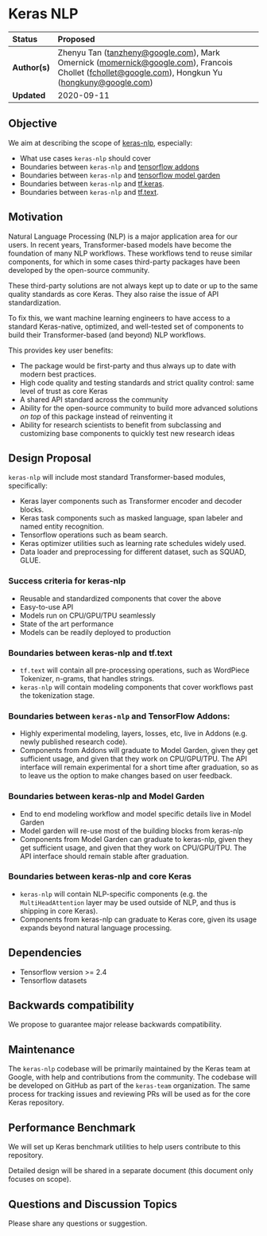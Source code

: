 # Keras NLP

| Status        | Proposed      |
:-------------- |:---------------------------------------------------- |
| **Author(s)** | Zhenyu Tan (tanzheny@google.com), Mark Omernick (momernick@google.com), Francois Chollet (fchollet@google.com), Hongkun Yu (hongkuny@google.com)|
| **Updated**   | 2020-09-11                                           |


## Objective

We aim at describing the scope of [keras-nlp](https://github.com/keras-team/keras-nlp), especially:

- What use cases `keras-nlp` should cover
- Boundaries between `keras-nlp` and [tensorflow addons](https://github.com/tensorflow/addons)
- Boundaries between `keras-nlp` and [tensorflow model garden](https://github.com/tensorflow/models)
- Boundaries between `keras-nlp` and [tf.keras](https://www.tensorflow.org/api_docs/python/tf/keras).
- Boundaries between `keras-nlp` and [tf.text](https://www.tensorflow.org/tutorials/tensorflow_text/intro).

## Motivation

Natural Language Processing (NLP) is a major application area for our users.
In recent years, Transformer-based models have become the foundation of many NLP workflows.
These workflows tend to reuse similar components, for which in some cases third-party packages
have been developed by the open-source community.

These third-party solutions are not always kept up to date or up to the same quality standards as core Keras.
They also raise the issue of API standardization.

To fix this, we want machine learning engineers to have access to a standard Keras-native,
optimized, and well-tested set of components to build their Transformer-based (and beyond) NLP workflows.

This provides key user benefits:

- The package would be first-party and thus always up to date with modern best practices.
- High code quality and testing standards and strict quality control: same level of trust as core Keras
- A shared API standard across the community
- Ability for the open-source community to build more advanced solutions *on top* of this package instead of reinventing it
- Ability for research scientists to benefit from subclassing and customizing base components to quickly test new research ideas

## Design Proposal

`keras-nlp` will include most standard Transformer-based modules, specifically:

- Keras layer components such as Transformer encoder and decoder blocks.
- Keras task components such as masked language, span labeler and named entity recognition.
- Tensorflow operations such as beam search.
- Keras optimizer utilities such as learning rate schedules widely used.
- Data loader and preprocessing for different dataset, such as SQUAD, GLUE.

### Success criteria for keras-nlp

- Reusable and standardized components that cover the above
- Easy-to-use API
- Models run on CPU/GPU/TPU seamlessly
- State of the art performance
- Models can be readily deployed to production

### Boundaries between keras-nlp and tf.text

- `tf.text` will contain all pre-processing operations, such as WordPiece Tokenizer, n-grams, that handles strings.
- `keras-nlp` will contain modeling components that cover workflows past the tokenization stage.

### Boundaries between `keras-nlp` and TensorFlow Addons:

- Highly experimental modeling, layers, losses, etc, live in Addons (e.g. newly published research code).
- Components from Addons will graduate to Model Garden, given they get sufficient usage,
and given that they work on CPU/GPU/TPU. The API interface will remain experimental for a short time after graduation,
so as to leave us the option to make changes based on user feedback.

### Boundaries between keras-nlp and Model Garden

- End to end modeling workflow and model specific details live in Model Garden
- Model garden will re-use most of the building blocks from keras-nlp
- Components from Model Garden can graduate to keras-nlp, given they get sufficient usage,
and given that they work on CPU/GPU/TPU. The API interface should remain stable after graduation.

### Boundaries between keras-nlp and core Keras

- `keras-nlp` will contain NLP-specific components
(e.g. the `MultiHeadAttention` layer may be used outside of NLP, and thus is shipping in core Keras).
- Components from keras-nlp can graduate to Keras core, given its usage expands beyond
 natural language processing.

## Dependencies

- Tensorflow version >= 2.4
- Tensorflow datasets

## Backwards compatibility

We propose to guarantee major release backwards compatibility.

## Maintenance

The `keras-nlp` codebase will be primarily maintained by the Keras team at Google,
with help and contributions from the community. The codebase will be developed
on GitHub as part of the `keras-team` organization. The same process for tracking
issues and reviewing PRs will be used as for the core Keras repository.

## Performance Benchmark

We will set up Keras benchmark utilities to help users contribute to this repository.

Detailed design will be shared in a separate document (this document only focuses on scope).

## Questions and Discussion Topics

Please share any questions or suggestion.
